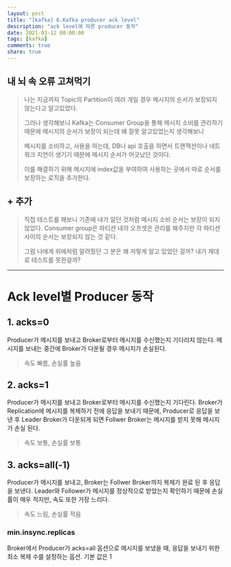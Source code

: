 ```yaml
---
layout: post
title: "[kafka] 6.Kafka producer ack level"
description: "ack level에 따른 producer 동작"
date: 2021-03-12 00:00:00
tags: [kafka]
comments: true
share: true
---
```



## 내 뇌 속 오류 고쳐먹기

> 나는 지금까지 Topic의 Partition이 여러 개일 경우 메시지의 순서가 보장되지 않는다고 알고있었다.
>
> 그러나 생각해보니 Kafka는 Consumer Group을 통해 메시지 소비를 관리하기 때문에 메시지의 순서가 보장이 되는데 왜 잘못 알고있었는지 생각해보니 
>
> 메시지를 소비하고, 사용을 하는데, DB나 api 호출을 하면서 트랜잭션이나 네트워크 지연이 생기기 때문에 메시지 순서가 어긋났던 것이다.
>
> 이를 해결하기 위해 메시지에 index값을 부여하여 사용하는 곳에서 따로 순서를 보장하는 로직을 추가한다.

## + 추가

> 직접 테스트를 해보니 기존에 내가 알던 것처럼 메시지 소비 순서는 보장이 되지 않았다.
> Consumer group은 파티션 내의 오프셋은 관리를 해주지만 각 파티션 사이의 순서는 보장되지 않는 것 같다.
> 
> 그럼 나에게 위에처럼 알려줬던 그 분은 왜 저렇게 알고 있었던 걸까? 내가 제데로 테스트를 못한걸까?


------

# Ack level별 Producer 동작

## 1. acks=0
Producer가 메시지를 보내고 Broker로부터 메시지를 수신했는지 기다리지 않는다.
메시지를 보내는 중간에 Broker가 다운될 경우 메시지가 손실된다.
> 속도 빠름, 손실률 높음

## 2. acks=1
Producer가 메시지를 보내고 Broker로부터 메시지를 수신했는지 기다린다.
Broker가 Replication에 메시지를 복제하기 전에 응답을 보내기 때문에, Producer로 응답을 보낸 후 Leader Broker가 다운되게 되면 Follwer Broker는 메시지를 받지 못해 메시지가 손실 된다.
> 속도 보통, 손실률 보통

## 3. acks=all(-1)
Producer가 메시지를 보내고, Broker는 Follwer Broker까지 복제가 완료 된 후 응답을 보낸다.
Leader와 Follower가 메시지를 정상적으로 받았는지 확인하기 때문에 손실률이 매우 적지만, 속도 또한 가장 느리다.
> 속도 느림, 손실률 적음

### **min.insync.replicas**
Broker에서 Producer가 acks=all 옵션으로 메시지를 보냈을 때, 응답을 보내기 위한 최소 복제 수를 설정하는 옵션.
기본 값은 1
